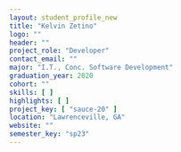 ```yaml
---
layout: student_profile_new
title: "Kelvin Zetino"
logo: ""
header: ""
project_role: "Developer"
contact_email: ""
major: "I.T., Conc. Software Development"
graduation_year: 2020
cohort: ""
skills: [ ]
highlights: [ ]
project_key: [ "sauce-20" ]
location: "Lawrenceville, GA"
website: ""
semester_key: "sp23"
---
```

